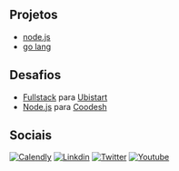## Projetos

- [node.js](https://github.com/brtmvdl/nodejs)
- [go lang](https://github.com/brtmvdl/go)

## Desafios

- [Fullstack](https://github.com/brtmvdl/ubistart) para [Ubistart]()
- [Node.js](https://github.com/brtmvdl/coodesh) para [Coodesh]()

## Sociais

[![Calendly](https://img.shields.io/badge/Calendly-0066FF?style=for-the-badge&logo=&logoColor=white)](https://calendly.com/brtmvdl/consultoria)
[![Linkdin](https://img.shields.io/badge/LinkedIn-0077B5?style=for-the-badge&logo=&logoColor=white)](https://www.linkedin.com/in/brtmvdl/)
[![Twitter](https://img.shields.io/badge/Twitter-1DA1F2?style=for-the-badge&logo=&logoColor=white)](https://twitter.com/brtmvdl)
[![Youtube](https://img.shields.io/badge/YouTube-FF0000?style=for-the-badge&logo=&logoColor=white)](https://www.youtube.com/channel/UCFZY5-Pc7xJRAnko2FqneTw)


